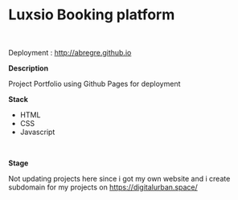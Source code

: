 <h1> Luxsio Booking platform </h1><br>

Deployment : http://abregre.github.io
<br>

<strong>Description</strong><br>

Project Portfolio using Github Pages for deployment<br>

 
<strong>Stack</strong><br>
<ul>
  <li>HTML</li>
  <li>CSS</li>
  <li>Javascript</li>

</ul>
 <br>

<strong>Stage</strong><br>

Not updating projects here since i got my own website and i create subdomain for my projects on https://digitalurban.space/
